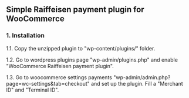 ## Simple Raiffeisen payment plugin for WooCommerce
### 1. Installation
1.1. Copy the unzipped plugin to "wp-content/plugins/" folder.

1.2. Go to wordpress plugins page "wp-admin/plugins.php" and enable "WooCommerce Raiffeisen payment plugin".

1.3. Go to woocommerce settings payments "wp-admin/admin.php?page=wc-settings&tab=checkout" and set up the plugin.
Fill a "Merchant ID" and "Terminal ID".

